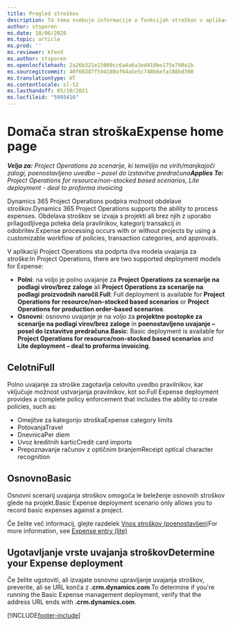```yaml
---
title: Pregled stroškov
description: Ta tema vsebuje informacije o funkcijah stroškov v aplikaciji Project Operations.
author: stsporen
ms.date: 10/06/2020
ms.topic: article
ms.prod: ''
ms.reviewer: kfend
ms.author: stsporen
ms.openlocfilehash: 2a26b321e15080cc6a4a6a3ed410be175e790a1b
ms.sourcegitcommit: 40f68387f594180af64a5e5c748b6efa188bd300
ms.translationtype: HT
ms.contentlocale: sl-SI
ms.lasthandoff: 05/10/2021
ms.locfileid: "5995416"
---
```

# <a name="expense-home-page"></a><span data-ttu-id="f9d54-103">Domača stran stroška</span><span class="sxs-lookup"><span data-stu-id="f9d54-103">Expense home page</span></span>

<span data-ttu-id="f9d54-104">_**Velja za:** Project Operations za scenarije, ki temeljijo na virih/manjkajoči zalogi, poenostavljeno uvedbo – posel do izstavitve predračuna_</span><span class="sxs-lookup"><span data-stu-id="f9d54-104">_**Applies To:** Project Operations for resource/non-stocked based scenarios, Lite deployment - deal to proforma invoicing_</span></span>


<span data-ttu-id="f9d54-105">Dynamics 365 Project Operations podpira možnost obdelave stroškov.</span><span class="sxs-lookup"><span data-stu-id="f9d54-105">Dynamics 365 Project Operations supports the ability to process expenses.</span></span> <span data-ttu-id="f9d54-106">Obdelava stroškov se izvaja s projekti ali brez njih z uporabo prilagodljivega poteka dela pravilnikov, kategorij transakcij in odobritev.</span><span class="sxs-lookup"><span data-stu-id="f9d54-106">Expense processing occurs with or without projects by using a customizable workflow of policies, transaction categories, and approvals.</span></span>

<span data-ttu-id="f9d54-107">V aplikaciji Project Operations sta podprta dva modela uvajanja za stroške:</span><span class="sxs-lookup"><span data-stu-id="f9d54-107">In Project Operations, there are two supported deployment models for Expense:</span></span> 

- <span data-ttu-id="f9d54-108">**Polni**: na voljo je polno uvajanje za **Project Operations za scenarije na podlagi virov/brez zaloge** ali **Project Operations za scenarije na podlagi proizvodnih naročil**.</span><span class="sxs-lookup"><span data-stu-id="f9d54-108">**Full**: Full deployment is available for **Project Operations for resource/non-stocked based scenarios** or **Project Operations for production order-based scenarios**.</span></span>
- <span data-ttu-id="f9d54-109">**Osnovni**: osnovno uvajanje je na voljo za **projektne postopke za scenarije na podlagi virov/brez zaloge** in **poenostavljeno uvajanje – posel do izstavitve predračuna**.</span><span class="sxs-lookup"><span data-stu-id="f9d54-109">**Basic**: Basic deployment is available for **Project Operations for resource/non-stocked based scenarios** and **Lite deployment – deal to proforma invoicing**.</span></span>

## <a name="full"></a><span data-ttu-id="f9d54-110">Celotni</span><span class="sxs-lookup"><span data-stu-id="f9d54-110">Full</span></span> 
<span data-ttu-id="f9d54-111">Polno uvajanje za stroške zagotavlja celovito uvedbo pravilnikov, kar vključuje možnost ustvarjanja pravilnikov, kot so:</span><span class="sxs-lookup"><span data-stu-id="f9d54-111">Full Expense deployment provides a complete policy enforcement that includes the ability to create policies, such as:</span></span>

  - <span data-ttu-id="f9d54-112">Omejitve za kategorijo stroška</span><span class="sxs-lookup"><span data-stu-id="f9d54-112">Expense category limits</span></span>
  - <span data-ttu-id="f9d54-113">Potovanja</span><span class="sxs-lookup"><span data-stu-id="f9d54-113">Travel</span></span>
  - <span data-ttu-id="f9d54-114">Dnevnica</span><span class="sxs-lookup"><span data-stu-id="f9d54-114">Per diem</span></span>
  - <span data-ttu-id="f9d54-115">Uvoz kreditnih kartic</span><span class="sxs-lookup"><span data-stu-id="f9d54-115">Credit card imports</span></span>
  - <span data-ttu-id="f9d54-116">Prepoznavanje računov z optičnim branjem</span><span class="sxs-lookup"><span data-stu-id="f9d54-116">Receipt optical character recognition</span></span>

## <a name="basic"></a><span data-ttu-id="f9d54-117">Osnovno</span><span class="sxs-lookup"><span data-stu-id="f9d54-117">Basic</span></span> 
<span data-ttu-id="f9d54-118">Osnovni scenarij uvajanja stroškov omogoča le beleženje osnovnih stroškov glede na projekt.</span><span class="sxs-lookup"><span data-stu-id="f9d54-118">Basic Expense deployment scenario only allows you to record basic expenses against a project.</span></span> 

<span data-ttu-id="f9d54-119">Če želite več informacij, glejte razdelek [Vnos stroškov (poenostavljen)](basic-expense.md)</span><span class="sxs-lookup"><span data-stu-id="f9d54-119">For more information, see [Expense entry (lite)](basic-expense.md)</span></span>

## <a name="determine-your-expense-deployment"></a><span data-ttu-id="f9d54-120">Ugotavljanje vrste uvajanja stroškov</span><span class="sxs-lookup"><span data-stu-id="f9d54-120">Determine your Expense deployment</span></span>
<span data-ttu-id="f9d54-121">Če želite ugotoviti, ali izvajate osnovno upravljanje uvajanja stroškov, preverite, ali se URL konča z **.crm.dynamics.com**.</span><span class="sxs-lookup"><span data-stu-id="f9d54-121">To determine if you're running the Basic Expense management deployment, verify that the address URL ends with **.crm.dynamics.com**.</span></span> 


[!INCLUDE[footer-include](../includes/footer-banner.md)]